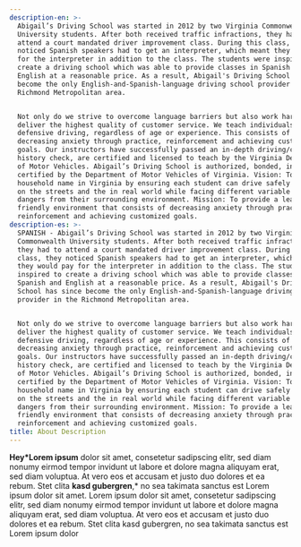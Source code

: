 ```yaml
---
description-en: >-
  Abigail’s Driving School was started in 2012 by two Virginia Commonwealth
  University students. After both received traffic infractions, they had to
  attend a court mandated driver improvement class. During this class, they
  noticed Spanish speakers had to get an interpreter, which meant they would pay
  for the interpreter in addition to the class. The students were inspired to
  create a driving school which was able to provide classes in Spanish and
  English at a reasonable price. As a result, Abigail's Driving School has since
  become the only English-and-Spanish-language driving school provider in the
  Richmond Metropolitan area. 


  Not only do we strive to overcome language barriers but also work hard to
  deliver the highest quality of customer service. We teach individuals
  defensive driving, regardless of age or experience. This consists of
  decreasing anxiety through practice, reinforcement and achieving customized
  goals. Our instructors have successfully passed an in-depth driving/criminal
  history check, are certified and licensed to teach by the Virginia Department
  of Motor Vehicles. Abigail’s Driving School is authorized, bonded, insured and
  certified by the Department of Motor Vehicles of Virginia. Vision: To become a
  household name in Virginia by ensuring each student can drive safely drive out
  on the streets and the in real world while facing different variable and
  dangers from their surrounding environment. Mission: To provide a learning
  friendly environment that consists of decreasing anxiety through practice,
  reinforcement and achieving customized goals.
description-es: >-
  SPANISH - Abigail’s Driving School was started in 2012 by two Virginia
  Commonwealth University students. After both received traffic infractions,
  they had to attend a court mandated driver improvement class. During this
  class, they noticed Spanish speakers had to get an interpreter, which meant
  they would pay for the interpreter in addition to the class. The students were
  inspired to create a driving school which was able to provide classes in
  Spanish and English at a reasonable price. As a result, Abigail's Driving
  School has since become the only English-and-Spanish-language driving school
  provider in the Richmond Metropolitan area. 


  Not only do we strive to overcome language barriers but also work hard to
  deliver the highest quality of customer service. We teach individuals
  defensive driving, regardless of age or experience. This consists of
  decreasing anxiety through practice, reinforcement and achieving customized
  goals. Our instructors have successfully passed an in-depth driving/criminal
  history check, are certified and licensed to teach by the Virginia Department
  of Motor Vehicles. Abigail’s Driving School is authorized, bonded, insured and
  certified by the Department of Motor Vehicles of Virginia. Vision: To become a
  household name in Virginia by ensuring each student can drive safely drive out
  on the streets and the in real world while facing different variable and
  dangers from their surrounding environment. Mission: To provide a learning
  friendly environment that consists of decreasing anxiety through practice,
  reinforcement and achieving customized goals.
title: About Description
---
```

**Hey*Lorem ipsum** dolor sit amet, consetetur sadipscing elitr, sed diam nonumy eirmod tempor invidunt ut labore et dolore magna aliquyam erat, sed diam voluptua. At vero eos et accusam et justo duo dolores et ea rebum. Stet clita **kasd gubergren**,* no sea takimata sanctus est Lorem ipsum dolor sit amet. Lorem ipsum dolor sit amet, consetetur sadipscing elitr, sed diam nonumy eirmod tempor invidunt ut labore et dolore magna aliquyam erat, sed diam voluptua. At vero eos et accusam et justo duo dolores et ea rebum. Stet clita kasd gubergren, no sea takimata sanctus est Lorem ipsum dolor